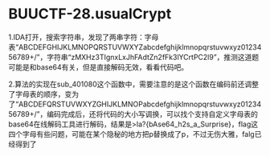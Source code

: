# BUUCTF-28.usualCrypt

1.IDA打开，搜索字符串，发现了两串字符：字母表“ABCDEFGHIJKLMNOPQRSTUVWXYZabcdefghijklmnopqrstuvwxyz0123456789+/”，字符串“zMXHz3TIgnxLxJhFAdtZn2fFk3lYCrtPC2l9”，推测这道题可能是和base64有关，但是直接解码无效，看看代码吧。

2.算法的实现在sub_401080这个函数中，需要注意的是这个函数在编码前还调整了字母表的顺序，变为了“ABCDEFQRSTUVWXYZGHIJKLMNOPabcdefghijklmnopqrstuvwxyz0123456789+/”，编码完成后，还将代码的大小写调换，可以找个支持自定义字母表的base64在线解码工具进行解码，结果是>la?{bAse64_h2s_a_Surprise}，flag这四个字母有些问题，可能在某个隐秘的地方把p替换成了p，不过无伤大雅，falg已经得到了